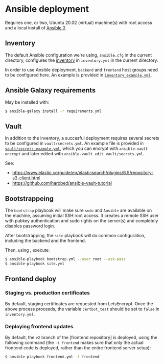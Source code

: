 # Ansible deployment
Requires one, or two, Ubuntu 20.02 (virtual) machine(s) with root access and a local install of [Ansible 3](https://docs.ansible.com/ansible/2.8/installation_guide/intro_installation.html).

## Inventory
The default Ansible configuration we're using, `ansible.cfg` in the current directory, configures the [inventory](https://docs.ansible.com/ansible/2.8/user_guide/intro_inventory.html) in `inventory.yml` in the current directory.

In order to use Ansible deployment, `backend` and `frontend` host groups need to be configured here. An example is provided in [`inventory_example.yml`](inventory_example.yml).

## Ansible Galaxy requirements
May be installed with:
```bash
$ ansible-galaxy install -r requirements.yml
```

## Vault
In addition to the inventory, a succesful deployment requires several secrets to be configured in `vault/secrets.yml`. An example file is provided in [`vault/secrets_example.yml`](vault/secrets_example.yml), which you can encrypt with `ansible-vault encrypt` and later edited with `ansible-vault edit vault/secrets.yml`.

See:
- https://www.elastic.co/guide/en/elasticsearch/plugins/6.5/repository-s3-client.html
- https://github.com/harobed/ansible-vault-tutorial

## Bootstrappeing
The `bootstrap` playbook will make sure `sudo` and `Ansible` are available on the machine, assuming initial SSH root access. It creates a remote SSH user with pubkey authentication and sudo rights on the server(s) and completely disables password login.

After bootstrapping, the `site` playbook will do common configuration, including the backend and the frontend.

Then, using , execute:
```bash
$ ansible-playbook bootstrap.yml --user root --ask-pass
$ ansible-playbook site.yml
```

## Frontend deploy

### Staging vs. production certificates
By default, staging certificates are requested from LetsEncrypt. Once the above process proceeds, the variable `certbot_test` should be set to `false` in `inventory.yml`.

### Deploying frontend updates
By default, the `v2` branch of the [frontend repository] is deployed, using the following command (the `-t frontend` makes sure that only the actual frontend code is deployed, rather than the entire frontend server setup):

```bash
$ ansible-playbook frontend.yml -t frontend
```
